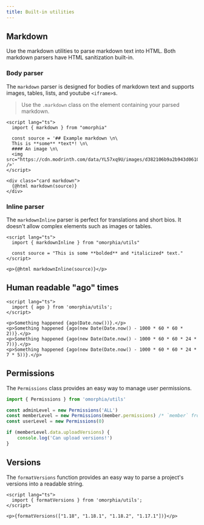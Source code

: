 ```yaml
---
title: Built-in utilities
---
```


## Markdown

Use the markdown utilities to parse markdown text into HTML. Both markdown parsers have HTML sanitization built-in.

### Body parser

The `markdown` parser is designed for bodies of markdown text and supports images, tables, lists, and youtube `<iframe>`s.

> Use the `.markdown` class on the element containing your parsed markdown.

```svelte example
<script lang="ts">
  import { markdown } from "omorphia"

  const source = '## Example markdown \n\
  This is **some** *text*! \n\
  #### An image \n\
  <img src="https://cdn.modrinth.com/data/YL57xq9U/images/d382106b9a2b943d06107c31c139c77849f1a0e8.png" />'
</script>

<div class="card markdown">
  {@html markdown(source)}
</div>
```

### Inline parser

The `markdownInline` parser is perfect for translations and short bios. It doesn't allow complex elements such as images or tables.

```svelte example raised
<script lang="ts">
  import { markdownInline } from "omorphia/utils"

  const source = "This is some **bolded** and *italicized* text."
</script>

<p>{@html markdownInline(source)}</p>
```

## Human readable "ago" times

```svelte example raised
<script lang="ts">
  import { ago } from 'omorphia/utils';
</script>

<p>Something happened {ago(Date.now())}.</p>
<p>Something happened {ago(new Date(Date.now() - 1000 * 60 * 60 * 2))}.</p>
<p>Something happened {ago(new Date(Date.now() - 1000 * 60 * 60 * 24 * 7))}.</p>
<p>Something happened {ago(new Date(Date.now() - 1000 * 60 * 60 * 24 * 7 * 5))}.</p>
```

## Permissions

The `Permissions` class provides an easy way to manage user permissions.

```ts
import { Permissions } from 'omorphia/utils'

const adminLevel = new Permissions('ALL')
const memberLevel = new Permissions(member.permissions) /* `member` from API */
const userLevel = new Permissions(0)

if (memberLevel.data.uploadVersions) {
	console.log('Can upload versions!')
}
```

## Versions

The `formatVersions` function provides an easy way to parse a project's versions into a readable string.

```svelte example raised
<script lang="ts">
  import { formatVersions } from 'omorphia/utils';
</script>

<p>{formatVersions(["1.18", "1.18.1", "1.18.2", "1.17.1"])}</p>
```
